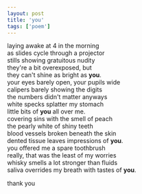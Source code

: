 ```yaml
---
layout: post
title: 'you'
tags: ['poem']
---
```


laying awake at 4 in the morning<br>
as slides cycle through a projector<br>
stills showing gratuitous nudity<br>
they're a bit overexposed, but<br>
they can't shine as bright as **you**.<br>
your eyes barely open, your pupils wide<br>
calipers barely showing the digits<br>
the numbers didn't matter anyways<br>
white specks splatter my stomach<br>
little bits of **you** all over me.<br>
covering sins with the smell of peach<br>
the pearly white of shiny teeth<br>
blood vessels broken beneath the skin<br>
dented tissue leaves impressions of **you**.<br>
you offered me a spare toothbrush<br>
really, that was the least of my worries<br>
whisky smells a lot stronger than fluids<br>
saliva overrides my breath with tastes of **you**.

thank you
